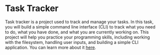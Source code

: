 # Task Tracker

Task tracker is a project used to track and manage your tasks.
In this task, you will build a simple command line interface (CLI) to track what you need to do, what you have done, and what you are currently working on.
This project will help you practice your programming skills, including working with the filesystem, handling user inputs, and building a simple CLI application.
You can learn more about it [here](https://roadmap.sh/projects/task-tracker).
